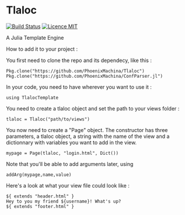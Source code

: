 # Tlaloc

[![Build Status](https://travis-ci.org/PhoenixMachina/Tlaloc.svg?branch=master)](https://travis-ci.org/PhoenixMachina/Tlaloc)
[![Licence MIT](https://img.shields.io/badge/license-MIT-blue.svg)](https://opensource.org/licenses/MIT)

A Julia Template Engine

How to add it to your project :

You first need to clone the repo and its dependecy, like this :
```
Pkg.clone("https://github.com/PhoenixMachina/Tlaloc")
Pkg.clone("https://github.com/PhoenixMachina/ConfParser.jl")
```

In your code, you need to have wherever you want to use it :
```
using TlalocTemplate
```

You need to create a tlaloc object and set the path to your views folder :
```
tlaloc = Tlaloc("path/to/views")
```

You now need to create a "Page" object. The constructor has three parameters, a tlaloc object, a string with the name of the view and a dictionnary with variables you want to add in the view.
```
mypage = Page(tlaloc, "login.html", Dict())
```

Note that you'll be able to add arguments later, using
```
addArg(mypage,name,value)
```

Here's a look at what your view file could look like :
```
${ extends "header.html" }
Hey to you my friend ${username}! What's up?
${ extends "footer.html" }
```
